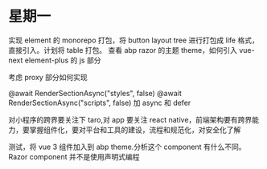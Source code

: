 # 星期一

实现 element 的 monorepo 打包，将 button layout tree 进行打包成 life 格式，直接引入。计划将 table 打包。
查看 abp razor 的主题 theme，如何引入 vue-next element-plus 的 js 部分

考虑 proxy 部分如何实现

@await RenderSectionAsync("styles", false)
@await RenderSectionAsync("scripts", false)
加 async 和 defer

对小程序的跨界要关注下 taro,对 app 要关注 react native，前端架构要有跨界能力，要掌握组件化，要对平台和工具的建设，流程和规范化，对安全化了解

测试，将 vue 3 组件加入到 abp theme.分析这个 component 有什么不同。
Razor component 并不是使用声明式编程
